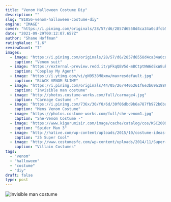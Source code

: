 ```yaml
---
title: "Venom Halloween Costume Diy"
description: ""
slug: "81856-venom-halloween-costume-diy"
engine: "IMAGE"
cover: "https://i.pinimg.com/originals/28/57/d6/2857d6558d4ca34a0cdfcb5878175299.jpg"
date: "2021-09-29T00:12:07.657Z"
author: "Shane Hoffman"
ratingValue: "1.6"
reviewCount: "7"
images:
  - image: "https://i.pinimg.com/originals/28/57/d6/2857d6558d4ca34a0cdfcb5878175299.jpg"
    caption: "Venom suit"
  - image: "https://external-preview.redd.it/pFkqQBV5d-mBCtptNW6dExW8ukymrvYyrWmZY0KGjhQ.jpg?auto=webp&s=716083449c5a5dcf628be122663a46d5aaf967db"
    caption: "Cosplay My Agent"
  - image: "https://i.ytimg.com/vi/gN9538M8xmw/maxresdefault.jpg"
    caption: "BLACK VENOM SLIME"
  - image: "https://i.pinimg.com/originals/44/05/26/4405261f6e3b69a1889a8484db014fe5.jpg"
    caption: "Invisible man costume"
  - image: "http://photos.costume-works.com/full/carnage4.jpg"
    caption: "Carnage Costume -"
  - image: "https://i.pinimg.com/736x/30/f0/6d/30f06dbd9b6a787fb972b6ba79adc743.jpg"
    caption: "Mens Venom Costume"
  - image: "https://photos.costume-works.com/full/she-venom1.jpg"
    caption: "She-Venom Costume -"
  - image: "https://www.kigurumisir.com/image/cache/catalog/cos/KSC20092410/4-880x880.jpg"
    caption: "Spider Man 3"
  - image: "http://hative.com/wp-content/uploads/2015/10/costume-ideas-tutorials/20-diy-costume-ideas-tutorials-for-halloween.jpg"
    caption: "25 Super Cool"
  - image: "http://www.costumesfc.com/wp-content/uploads/2014/11/Super-Villain-Costume-Ideas.jpg"
    caption: "Villain Costumes"
tags:
  - "venom"
  - "halloween"
  - "costume"
  - "diy"
draft: false
type: post
---
```



![Invisible man costume](https://i.pinimg.com/originals/44/05/26/4405261f6e3b69a1889a8484db014fe5.jpg "Invisible man costume")


<!--inArticleAds-->

<!--galleryOne-->


<!--inArticleAds-->

<!--galleryTwo-->


<!--galleryThree-->

